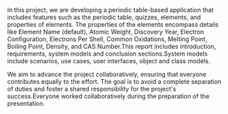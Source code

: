 In this project, we are developing a periodic table-based application that includes features such as the periodic table, quizzes, elements, and properties of elements. The properties of the elements encompass details like Element Name (default), Atomic Weight, Discovery Year, Electron Configuration, Electrons Per Shell, Common Oxidations, Melting Point, Boiling Point, Density, and CAS Number.This report includes introduction, requirements, system models and conclusion sections.System models include scenarios, use cases, user interfaces, object and class models.

We aim to advance the project collaboratively, ensuring that everyone contributes equally to the effort. The goal is to avoid a complete separation of duties and foster a shared responsibility for the project's success.Everyone worked collaboratively during the preparation of the presentation.
